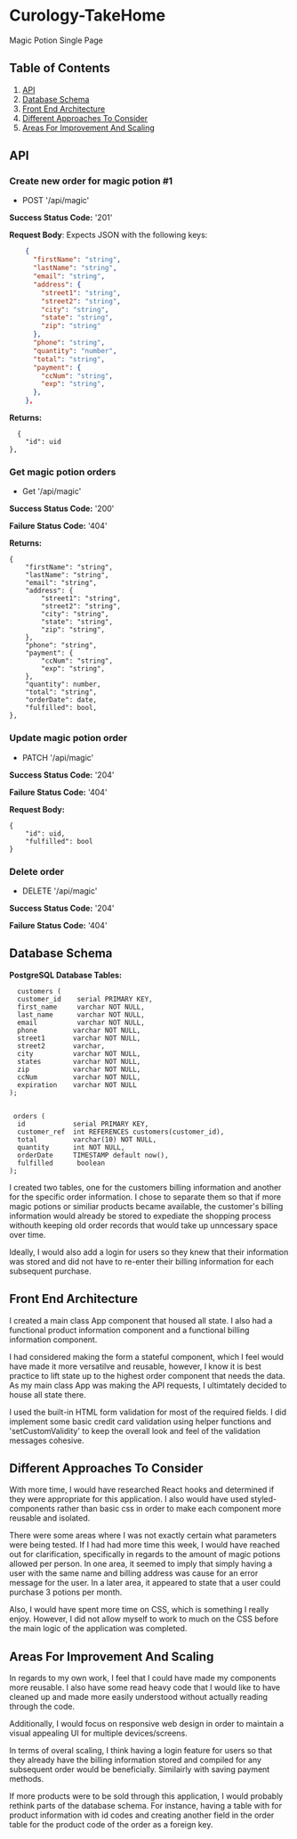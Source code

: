 # Curology-TakeHome

Magic Potion Single Page 

## Table of Contents
1. [API](#api)
2. [Database Schema](#database-schema)
3. [Front End Architecture](#front-end-architecture)
4. [Different Approaches To Consider](#different-approaches-to-consider)
5. [Areas For Improvement And Scaling](#areas-for-improvement-and-scaling)

## API

### Create new order for magic potion #1
  * POST '/api/magic'

**Success Status Code:** '201'

**Request Body**: Expects JSON with the following keys:

```json
    {
      "firstName": "string",
      "lastName": "string",
      "email": "string",
      "address": {
        "street1": "string",
        "street2": "string",
        "city": "string",
        "state": "string",
        "zip": "string"
      },
      "phone": "string",
      "quantity": "number",
      "total": "string",
      "payment": {
        "ccNum": "string",
        "exp": "string",
      },
    },
```
**Returns:** 
``` 
  {
	"id": uid
},
```

### Get magic potion orders

  * Get '/api/magic'
  
**Success Status Code:** '200'

**Failure Status Code:** '404'

**Returns:**

```
{
	"firstName": "string",
	"lastName": "string",
	"email": "string",
	"address": {
		"street1": "string",
		"street2": "string",
		"city": "string",
		"state": "string",
		"zip": "string",
	},
	"phone": "string",
	"payment": {
		"ccNum": "string",
		"exp": "string",
	},
	"quantity": number,
	"total": "string",
	"orderDate": date,
	"fulfilled": bool,
},
```

### Update magic potion order

   * PATCH '/api/magic'
 
**Success Status Code:** '204'

**Failure Status Code:** '404'

**Request Body:** 

```
{
	"id": uid,
	"fulfilled": bool
}
```

### Delete order
   * DELETE '/api/magic'
   
**Success Status Code:** '204'

**Failure Status Code:** '404'

## Database Schema

**PostgreSQL Database Tables:** 
```
  customers (
  customer_id    serial PRIMARY KEY,
  first_name     varchar NOT NULL,
  last_name      varchar NOT NULL,
  email          varchar NOT NULL,
  phone         varchar NOT NULL,
  street1       varchar NOT NULL,
  street2       varchar,
  city          varchar NOT NULL,
  states        varchar NOT NULL,
  zip           varchar NOT NULL,
  ccNum         varchar NOT NULL,
  expiration    varchar NOT NULL
);

 
 orders (
  id            serial PRIMARY KEY,
  customer_ref  int REFERENCES customers(customer_id),
  total         varchar(10) NOT NULL,
  quantity      int NOT NULL,
  orderDate     TIMESTAMP default now(),
  fulfilled      boolean
);
```

I created two tables, one for the customers billing information and another for the specific order information. I chose to separate them so that if more magic potions or similiar products became available, the customer's billing information would already be stored to expediate the shopping process withouth keeping old order records that would take up unncessary space over time. 

Ideally, I would also add a login for users so they knew that their information was stored and did not have to re-enter their billing information for each subsequent purchase. 


## Front End Architecture

I created a main class App component that housed all state. I also had a functional product information component and a functional billing information component. 

I had considered making the form a stateful component, which I feel would have made it more versatilve and reusable, however, I know it is best practice to lift state up to the highest order component that needs the data. As my main class App was making the API requests, I ultimtately decided to house all state there.

I used the built-in HTML form validation for most of the required fields. I did implement some basic credit card validation using helper functions and 'setCustomValidity' to keep the overall look and feel of the validation messages cohesive.

## Different Approaches To Consider

With more time, I would have researched React hooks and determined if they were appropriate for this application. I also would have used styled-components rather than basic css in order to make each component more reusable and isolated. 

There were some areas where I was not exactly certain what parameters were being tested. If I had had more time this week, I would have reached out for clarification, specifically in regards to the amount of magic potions allowed per person. In one area, it seemed to imply that simply having a user with the same name and billing address was cause for an error message for the user. In a later area, it appeared to state that a user could purchase 3 potions per month. 

Also, I would have spent more time on CSS, which is something I really enjoy. However, I did not allow myself to work to much on the CSS before the main logic of the application was completed. 

## Areas For Improvement And Scaling

In regards to my own work, I feel that I could have made my components more reusable. I also have some read heavy code that I would like to have cleaned up and made more easily understood without actually reading through the code.

Additionally, I would focus on responsive web design in order to maintain a visual appealing UI for multiple devices/screens.

In terms of overal scaling, I think having a login feature for users so that they already have the billing information stored and compiled for any subsequent order would be beneficially. Similairly with saving payment methods. 

If more products were to be sold through this application, I would probably rethink parts of the database schema. For instance, having a table with for product information with id codes and creating another field in the order table for the product code of the order as a foreign key.
